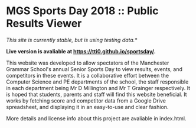 # MGS Sports Day 2018 :: Public Results Viewer

*This site is currently stable, but is using testing data.**

**Live version is avaliable at https://tti0.github.io/sportsday/.**

This website was developed to allow spectators of the Manchester Grammar School's annual Senior Sports Day to view results, events, and competitors in these events. It is a collaborative effort between the Computer Science and PE departments of the school, the staff responsible in each department being Mr D Millington and Mr T Grainger respectively. It is hoped that students, parents and staff will find this website beneficial. It works by fetching score and competitor data from a Google Drive spreadsheet, and displaying it in an easy-to-use and clear fashion.

More details and license info about this project are avaliable in index.html.
